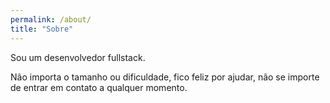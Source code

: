 ```yaml
---
permalink: /about/
title: "Sobre"
---
```


Sou um desenvolvedor fullstack.

Não importa o tamanho ou dificuldade, fico feliz por ajudar, não se importe de
entrar em contato a qualquer momento.